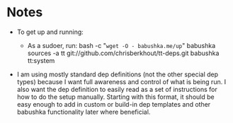 # Notes

- To get up and running:
  - As a sudoer, run:
      bash -c "`wget -O - babushka.me/up`"
      babushka sources -a tt git://github.com/chrisberkhout/tt-deps.git
      babushka tt:system

- I am using mostly standard dep definitions (not the other special dep types) because I want full awareness and control of what is being run. I also want the dep definition to easily read as a set of instructions for how to do the setup manually. Starting with this format, it should be easy enough to add in custom or build-in dep templates and other babushka functionality later where beneficial.

